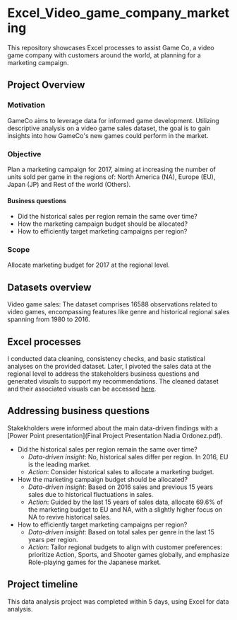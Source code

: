 # Excel_Video_game_company_marketing
This repository showcases Excel processes to assist Game Co, a video game company with customers around the world, at planning for a marketing campaign.

## Project Overview
### Motivation
GameCo aims to leverage data for informed game development. Utilizing descriptive analysis on a video game sales dataset, the goal is to gain insights into how GameCo's new games could perform in the market.

### Objective
Plan a marketing campaign for 2017, aiming at increasing the number of units sold per game in the regions of: North America (NA), Europe (EU), Japan (JP) and Rest of the world (Others).

#### Business questions
* Did the historical sales per region remain the same over time?
* How the marketing campaign budget should be allocated?
* How to efficiently target marketing campaigns per region?
 
### Scope
Allocate marketing budget for 2017 at the regional level.

## Datasets overview
Video game sales: The dataset comprises 16588 observations related to video games, encompassing features like genre and historical regional sales spanning from 1980 to 2016.
  
## Excel processes
I conducted data cleaning, consistency checks, and basic statistical analyses on the provided dataset. Later, I pivoted the sales data at the regional level to address the stakeholders business questions and generated visuals to support my recommendations. The cleaned dataset and their associated visuals can be accessed [here](https://docs.google.com/spreadsheets/d/15ciNe15Ozf200XmVtF4T1EBJIamHCf0m/edit?usp=drive_link&ouid=100495170560300906732&rtpof=true&sd=true).
 
## Addressing business questions
Stakekholders were informed about the main data-driven findings with a [Power Point presentation](Final Project Presentation Nadia Ordonez.pdf). 
* Did the historical sales per region remain the same over time?
  * _Data-driven insight_: No, historical sales differ per region. In 2016, EU is the leading market.
  * _Action_: Consider historical sales to allocate a marketing budget.
* How the marketing campaign budget should be allocated?
  * _Data-driven insight_: Based on 2016 sales and previous 15 years sales due to historical fluctuations in sales.
  * _Action_: Guided by the last 15 years of sales data, allocate 69.6% of the marketing budget to EU and NA, with a slightly higher focus on NA to revive historical sales.
* How to efficiently target marketing campaigns per region?
  * _Data-driven insight_: Based on total sales per genre in the last 15 years per region.
  * _Action_: Tailor regional budgets to align with customer preferences: prioritize Action, Sports, and Shooter games globally, and emphasize Role-playing games for the Japanese market.
                                                                                                          
## Project timeline
This data analysis project was completed within 5 days, using Excel for data analysis. 
